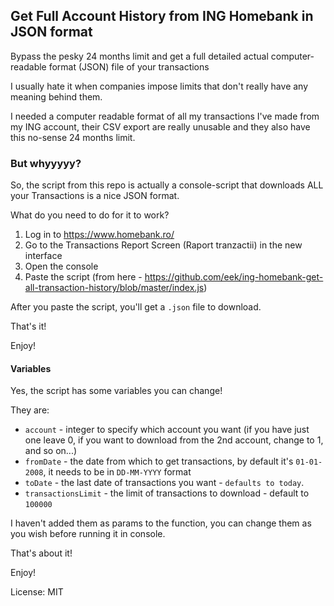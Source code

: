 ## Get Full Account History from ING Homebank in JSON format
Bypass the pesky 24 months limit and get a full detailed actual computer-readable format (JSON) file of your transactions 

I usually hate it when companies impose limits that don't really have any meaning behind them.

I needed a computer readable format of all my transactions I've made from my ING account, their CSV export are really unusable and they also have this no-sense 24 months limit.

### But whyyyyy?

So, the script from this repo is actually a console-script that downloads ALL your Transactions is a nice JSON format.

What do you need to do for it to work?

1. Log in to https://www.homebank.ro/
2. Go to the Transactions Report Screen (Raport tranzactii) in the new interface
3. Open the console
4. Paste the script (from here - https://github.com/eek/ing-homebank-get-all-transaction-history/blob/master/index.js)

After you paste the script, you'll get a `.json` file to download.

That's it!

Enjoy!

#### Variables

Yes, the script has some variables you can change!

They are:

- `account` - integer to specify which account you want (if you have just one leave 0, if you want to download from the 2nd account, change to 1, and so on...)
- `fromDate` - the date from which to get transactions, by default it's `01-01-2008`, it needs to be in `DD-MM-YYYY` format
- `toDate` - the last date of transactions you want - `defaults to today`.
- `transactionsLimit` - the limit of transactions to download - default to `100000`

I haven't added them as params to the function, you can change them as you wish before running it in console.

That's about it!

Enjoy!

License: MIT
